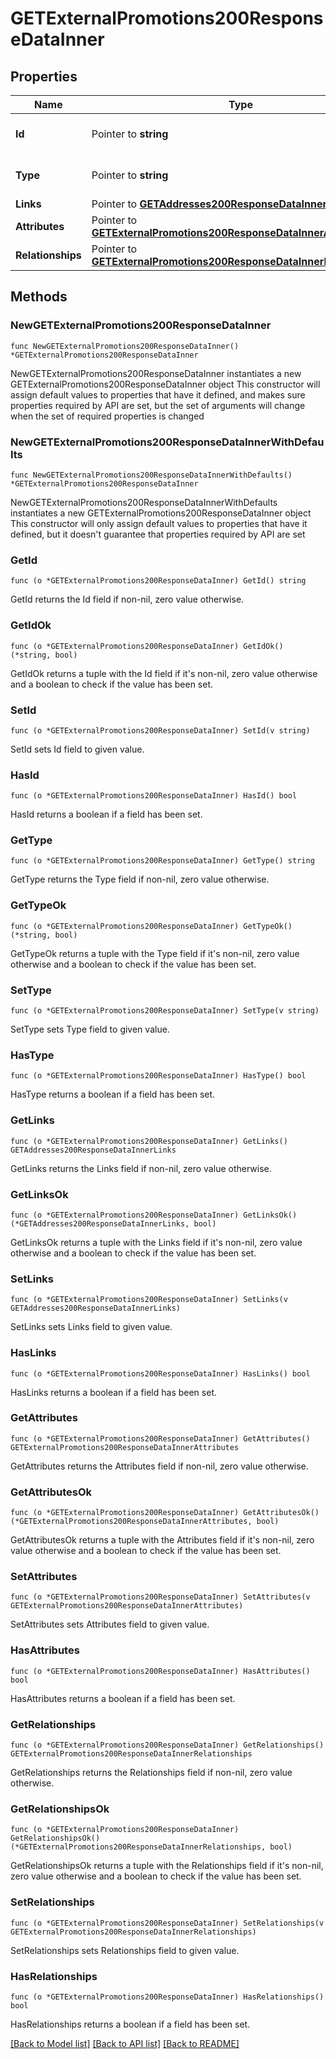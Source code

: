 # GETExternalPromotions200ResponseDataInner

## Properties

Name | Type | Description | Notes
------------ | ------------- | ------------- | -------------
**Id** | Pointer to **string** | The resource&#39;s id | [optional] 
**Type** | Pointer to **string** | The resource&#39;s type | [optional] 
**Links** | Pointer to [**GETAddresses200ResponseDataInnerLinks**](GETAddresses200ResponseDataInnerLinks.md) |  | [optional] 
**Attributes** | Pointer to [**GETExternalPromotions200ResponseDataInnerAttributes**](GETExternalPromotions200ResponseDataInnerAttributes.md) |  | [optional] 
**Relationships** | Pointer to [**GETExternalPromotions200ResponseDataInnerRelationships**](GETExternalPromotions200ResponseDataInnerRelationships.md) |  | [optional] 

## Methods

### NewGETExternalPromotions200ResponseDataInner

`func NewGETExternalPromotions200ResponseDataInner() *GETExternalPromotions200ResponseDataInner`

NewGETExternalPromotions200ResponseDataInner instantiates a new GETExternalPromotions200ResponseDataInner object
This constructor will assign default values to properties that have it defined,
and makes sure properties required by API are set, but the set of arguments
will change when the set of required properties is changed

### NewGETExternalPromotions200ResponseDataInnerWithDefaults

`func NewGETExternalPromotions200ResponseDataInnerWithDefaults() *GETExternalPromotions200ResponseDataInner`

NewGETExternalPromotions200ResponseDataInnerWithDefaults instantiates a new GETExternalPromotions200ResponseDataInner object
This constructor will only assign default values to properties that have it defined,
but it doesn't guarantee that properties required by API are set

### GetId

`func (o *GETExternalPromotions200ResponseDataInner) GetId() string`

GetId returns the Id field if non-nil, zero value otherwise.

### GetIdOk

`func (o *GETExternalPromotions200ResponseDataInner) GetIdOk() (*string, bool)`

GetIdOk returns a tuple with the Id field if it's non-nil, zero value otherwise
and a boolean to check if the value has been set.

### SetId

`func (o *GETExternalPromotions200ResponseDataInner) SetId(v string)`

SetId sets Id field to given value.

### HasId

`func (o *GETExternalPromotions200ResponseDataInner) HasId() bool`

HasId returns a boolean if a field has been set.

### GetType

`func (o *GETExternalPromotions200ResponseDataInner) GetType() string`

GetType returns the Type field if non-nil, zero value otherwise.

### GetTypeOk

`func (o *GETExternalPromotions200ResponseDataInner) GetTypeOk() (*string, bool)`

GetTypeOk returns a tuple with the Type field if it's non-nil, zero value otherwise
and a boolean to check if the value has been set.

### SetType

`func (o *GETExternalPromotions200ResponseDataInner) SetType(v string)`

SetType sets Type field to given value.

### HasType

`func (o *GETExternalPromotions200ResponseDataInner) HasType() bool`

HasType returns a boolean if a field has been set.

### GetLinks

`func (o *GETExternalPromotions200ResponseDataInner) GetLinks() GETAddresses200ResponseDataInnerLinks`

GetLinks returns the Links field if non-nil, zero value otherwise.

### GetLinksOk

`func (o *GETExternalPromotions200ResponseDataInner) GetLinksOk() (*GETAddresses200ResponseDataInnerLinks, bool)`

GetLinksOk returns a tuple with the Links field if it's non-nil, zero value otherwise
and a boolean to check if the value has been set.

### SetLinks

`func (o *GETExternalPromotions200ResponseDataInner) SetLinks(v GETAddresses200ResponseDataInnerLinks)`

SetLinks sets Links field to given value.

### HasLinks

`func (o *GETExternalPromotions200ResponseDataInner) HasLinks() bool`

HasLinks returns a boolean if a field has been set.

### GetAttributes

`func (o *GETExternalPromotions200ResponseDataInner) GetAttributes() GETExternalPromotions200ResponseDataInnerAttributes`

GetAttributes returns the Attributes field if non-nil, zero value otherwise.

### GetAttributesOk

`func (o *GETExternalPromotions200ResponseDataInner) GetAttributesOk() (*GETExternalPromotions200ResponseDataInnerAttributes, bool)`

GetAttributesOk returns a tuple with the Attributes field if it's non-nil, zero value otherwise
and a boolean to check if the value has been set.

### SetAttributes

`func (o *GETExternalPromotions200ResponseDataInner) SetAttributes(v GETExternalPromotions200ResponseDataInnerAttributes)`

SetAttributes sets Attributes field to given value.

### HasAttributes

`func (o *GETExternalPromotions200ResponseDataInner) HasAttributes() bool`

HasAttributes returns a boolean if a field has been set.

### GetRelationships

`func (o *GETExternalPromotions200ResponseDataInner) GetRelationships() GETExternalPromotions200ResponseDataInnerRelationships`

GetRelationships returns the Relationships field if non-nil, zero value otherwise.

### GetRelationshipsOk

`func (o *GETExternalPromotions200ResponseDataInner) GetRelationshipsOk() (*GETExternalPromotions200ResponseDataInnerRelationships, bool)`

GetRelationshipsOk returns a tuple with the Relationships field if it's non-nil, zero value otherwise
and a boolean to check if the value has been set.

### SetRelationships

`func (o *GETExternalPromotions200ResponseDataInner) SetRelationships(v GETExternalPromotions200ResponseDataInnerRelationships)`

SetRelationships sets Relationships field to given value.

### HasRelationships

`func (o *GETExternalPromotions200ResponseDataInner) HasRelationships() bool`

HasRelationships returns a boolean if a field has been set.


[[Back to Model list]](../README.md#documentation-for-models) [[Back to API list]](../README.md#documentation-for-api-endpoints) [[Back to README]](../README.md)


